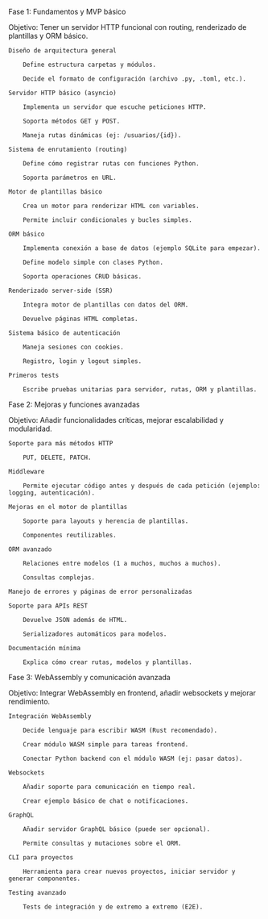 Fase 1: Fundamentos y MVP básico

Objetivo: Tener un servidor HTTP funcional con routing, renderizado de plantillas y ORM básico.

    Diseño de arquitectura general

        Define estructura carpetas y módulos.

        Decide el formato de configuración (archivo .py, .toml, etc.).

    Servidor HTTP básico (asyncio)

        Implementa un servidor que escuche peticiones HTTP.

        Soporta métodos GET y POST.

        Maneja rutas dinámicas (ej: /usuarios/{id}).

    Sistema de enrutamiento (routing)

        Define cómo registrar rutas con funciones Python.

        Soporta parámetros en URL.

    Motor de plantillas básico

        Crea un motor para renderizar HTML con variables.

        Permite incluir condicionales y bucles simples.

    ORM básico

        Implementa conexión a base de datos (ejemplo SQLite para empezar).

        Define modelo simple con clases Python.

        Soporta operaciones CRUD básicas.

    Renderizado server-side (SSR)

        Integra motor de plantillas con datos del ORM.

        Devuelve páginas HTML completas.

    Sistema básico de autenticación

        Maneja sesiones con cookies.

        Registro, login y logout simples.

    Primeros tests

        Escribe pruebas unitarias para servidor, rutas, ORM y plantillas.

Fase 2: Mejoras y funciones avanzadas

Objetivo: Añadir funcionalidades críticas, mejorar escalabilidad y modularidad.

    Soporte para más métodos HTTP

        PUT, DELETE, PATCH.

    Middleware

        Permite ejecutar código antes y después de cada petición (ejemplo: logging, autenticación).

    Mejoras en el motor de plantillas

        Soporte para layouts y herencia de plantillas.

        Componentes reutilizables.

    ORM avanzado

        Relaciones entre modelos (1 a muchos, muchos a muchos).

        Consultas complejas.

    Manejo de errores y páginas de error personalizadas

    Soporte para APIs REST

        Devuelve JSON además de HTML.

        Serializadores automáticos para modelos.

    Documentación mínima

        Explica cómo crear rutas, modelos y plantillas.

Fase 3: WebAssembly y comunicación avanzada

Objetivo: Integrar WebAssembly en frontend, añadir websockets y mejorar rendimiento.

    Integración WebAssembly

        Decide lenguaje para escribir WASM (Rust recomendado).

        Crear módulo WASM simple para tareas frontend.

        Conectar Python backend con el módulo WASM (ej: pasar datos).

    Websockets

        Añadir soporte para comunicación en tiempo real.

        Crear ejemplo básico de chat o notificaciones.

    GraphQL

        Añadir servidor GraphQL básico (puede ser opcional).

        Permite consultas y mutaciones sobre el ORM.

    CLI para proyectos

        Herramienta para crear nuevos proyectos, iniciar servidor y generar componentes.

    Testing avanzado

        Tests de integración y de extremo a extremo (E2E).

